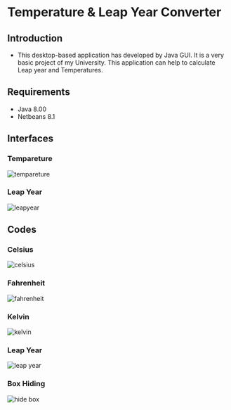 # Temperature & Leap Year Converter

## Introduction
* This desktop-based application has developed by Java GUI. It is a very basic project of my University. This application can help to calculate Leap year and Temperatures.

## Requirements
* Java 8.00
* Netbeans 8.1

## Interfaces
### Tempareture
![tempareture](https://user-images.githubusercontent.com/23103980/40180876-a6be0872-5a09-11e8-9799-50ab734fe038.JPG)
### Leap Year
![leapyear](https://user-images.githubusercontent.com/23103980/40180890-ab81baca-5a09-11e8-83e3-18f12dec8183.JPG)

## Codes
### Celsius
![celsius](https://user-images.githubusercontent.com/23103980/40181114-29000a74-5a0a-11e8-8b6e-6ce0ad40b6e0.JPG)
### Fahrenheit
![fahrenheit](https://user-images.githubusercontent.com/23103980/40181120-2ecf9852-5a0a-11e8-8869-0f07a4c14462.JPG)
### Kelvin
![kelvin](https://user-images.githubusercontent.com/23103980/40181126-318fc774-5a0a-11e8-8893-433ccb470742.JPG)
### Leap Year
![leap year](https://user-images.githubusercontent.com/23103980/40181134-352a5408-5a0a-11e8-8067-d6f033fea696.JPG)
### Box Hiding
![hide box](https://user-images.githubusercontent.com/23103980/40181136-379f3cee-5a0a-11e8-828f-66eaef43edec.JPG)
